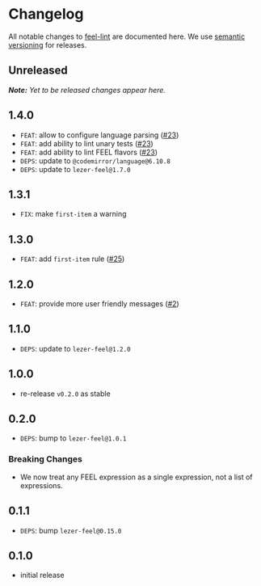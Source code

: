 # Changelog

All notable changes to [feel-lint](https://github.com/bpmn-io/feel-lint) are documented here. We use [semantic versioning](http://semver.org/) for releases.

## Unreleased

___Note:__ Yet to be released changes appear here._

## 1.4.0

* `FEAT`: allow to configure language parsing ([#23](https://github.com/bpmn-io/feel-lint/pull/23))
* `FEAT`: add ability to lint unary tests ([#23](https://github.com/bpmn-io/feel-lint/pull/23))
* `FEAT`: add ability to lint FEEL flavors ([#23](https://github.com/bpmn-io/feel-lint/pull/23))
* `DEPS`: update to `@codemirror/language@6.10.8`
* `DEPS`: update to `lezer-feel@1.7.0`

## 1.3.1

* `FIX`: make `first-item` a warning

## 1.3.0

* `FEAT`: add `first-item` rule ([#25](https://github.com/bpmn-io/feel-lint/issues/25))

## 1.2.0

* `FEAT`: provide more user friendly messages ([#2](https://github.com/bpmn-io/feel-lint/pull/2))

## 1.1.0

* `DEPS`: update to `lezer-feel@1.2.0`

## 1.0.0

* re-release `v0.2.0` as stable

## 0.2.0

* `DEPS`: bump to `lezer-feel@1.0.1`

### Breaking Changes

* We now treat any FEEL expression as a single expression, not a list of expressions.

## 0.1.1

* `DEPS`: bump `lezer-feel@0.15.0`

## 0.1.0

* initial release